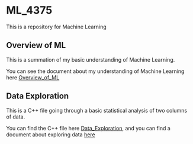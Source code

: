 # ML_4375
This is a repository for Machine Learning

## Overview of ML

This is a summation of my basic understanding of Machine Learning.

You can see the document about my understanding of Machine Learning here [Overview_of_ML](Overview_of_ML.pdf)

## Data Exploration

This is a C++ file going through a basic statistical analysis of two columns of data.

You can find the C++ file here [Data_Exploration](Data_Exploration.cpp), and you can find a document about exploring data [here](Data_Exploration.pdf)
